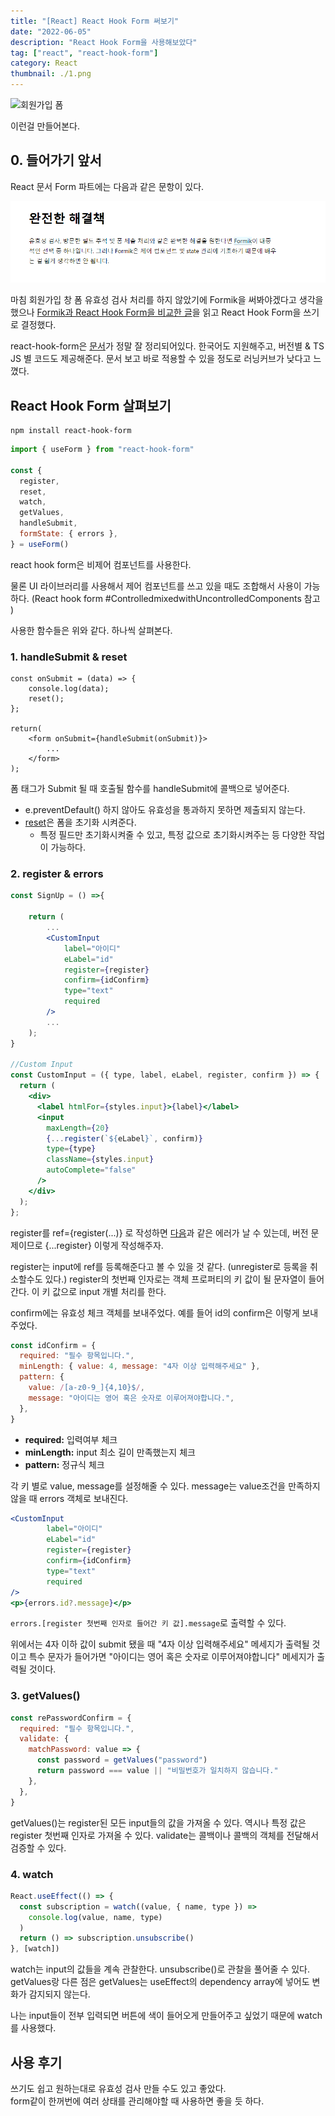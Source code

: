 ```yaml
---
title: "[React] React Hook Form 써보기"
date: "2022-06-05"
description: "React Hook Form을 사용해보았다"
tag: ["react", "react-hook-form"]
category: React
thumbnail: ./1.png
---
```


![회원가입 폼](./1.gif)

이런걸 만들어본다.

## 0. 들어가기 앞서

React 문서 Form 파트에는 다음과 같은 문항이 있다.

![리액트 문서 사진](./2.png)

마침 회원가입 창 폼 유효성 검사 처리를 하지 않았기에 Formik을 써봐야겠다고 생각을 했으나 [Formik과 React Hook Form을 비교한 글](https://nyeongnyeong.tistory.com/299)을 읽고 React Hook Form을 쓰기로 결정했다.

react-hook-form은 [문서](https://react-hook-form.com/kr/get-started)가 정말 잘 정리되어있다. 한국어도 지원해주고, 버전별 & TS JS 별 코드도 제공해준다. 문서 보고 바로 적용할 수 있을 정도로 러닝커브가 낮다고 느꼈다.

## React Hook Form 살펴보기

```
npm install react-hook-form
```

```jsx
import { useForm } from "react-hook-form"

const {
  register,
  reset,
  watch,
  getValues,
  handleSubmit,
  formState: { errors },
} = useForm()
```

react hook form은 비제어 컴포넌트를 사용한다.

물론 UI 라이브러리를 사용해서 제어 컴포넌트를 쓰고 있을 때도 조합해서 사용이 가능하다. (React hook form #ControlledmixedwithUncontrolledComponents 참고 )

사용한 함수들은 위와 같다. 하나씩 살펴본다.

### **1. handleSubmit & reset**

```
const onSubmit = (data) => {
    console.log(data);
    reset();
};

return(
    <form onSubmit={handleSubmit(onSubmit)}>
        ...
    </form>
);
```

폼 태그가 Submit 될 때 호출될 함수를 handleSubmit에 콜백으로 넣어준다.

- e.preventDefault() 하지 않아도 유효성을 통과하지 못하면 제출되지 않는다.
- [reset](https://react-hook-form.com/kr/api#reset)은 폼을 초기화 시켜준다.
  - 특정 필드만 초기화시켜줄 수 있고, 특정 값으로 초기화시켜주는 등 다양한 작업이 가능하다.

### 2. register & errors

```jsx
const SignUp = () =>{

    return (
        ...
        <CustomInput
            label="아이디"
            eLabel="id"
            register={register}
            confirm={idConfirm}
            type="text"
            required
        />
        ...
    );
}

//Custom Input
const CustomInput = ({ type, label, eLabel, register, confirm }) => {
  return (
    <div>
      <label htmlFor={styles.input}>{label}</label>
      <input
        maxLength={20}
        {...register(`${eLabel}`, confirm)}
        type={type}
        className={styles.input}
        autoComplete="false"
      />
    </div>
  );
};
```

register를 ref={register(...)} 로 작성하면 [다음](https://stackoverflow.com/questions/66927051/getting-uncaught-typeerror-path-split-is-not-a-function-in-react)과 같은 에러가 날 수 있는데, 버전 문제이므로 {...register} 이렇게 작성해주자.

register는 input에 ref를 등록해준다고 볼 수 있을 것 같다. (unregister로 등록을 취소할수도 있다.)
register의 첫번째 인자로는 객체 프로퍼티의 키 값이 될 문자열이 들어간다. 이 키 값으로 input 개별 처리를 한다.

confirm에는 유효성 체크 객체를 보내주었다. 예를 들어 id의 confirm은 이렇게 보내주었다.

```jsx
const idConfirm = {
  required: "필수 항목입니다.",
  minLength: { value: 4, message: "4자 이상 입력해주세요" },
  pattern: {
    value: /[a-z0-9_]{4,10}$/,
    message: "아이디는 영어 혹은 숫자로 이루어져야합니다.",
  },
}
```

- **required:** 입력여부 체크
- **minLength:** input 최소 길이 만족했는지 체크
- **pattern:** 정규식 체크

각 키 별로 value, message를 설정해줄 수 있다. message는 value조건을 만족하지 않을 때 errors 객체로 보내진다.

```jsx
<CustomInput
        label="아이디"
        eLabel="id"
        register={register}
        confirm={idConfirm}
        type="text"
        required
/>
<p>{errors.id?.message}</p>
```

`errors.[register 첫번째 인자로 들어간 키 값].message`로 출력할 수 있다.

위에서는 4자 이하 값이 submit 됐을 때 "4자 이상 입력해주세요" 메세지가 출력될 것이고 특수 문자가 들어가면 "아이디는 영어 혹은 숫자로 이루어져야합니다" 메세지가 출력될 것이다.

### 3. getValues()

```jsx
const rePasswordConfirm = {
  required: "필수 항목입니다.",
  validate: {
    matchPassword: value => {
      const password = getValues("password")
      return password === value || "비밀번호가 일치하지 않습니다."
    },
  },
}
```

getValues()는 register된 모든 input들의 값을 가져올 수 있다.
역시나 특정 값은 register 첫번째 인자로 가져올 수 있다.
validate는 콜백이나 콜백의 객체를 전달해서 검증할 수 있다.

### **4. watch**

```jsx
React.useEffect(() => {
  const subscription = watch((value, { name, type }) =>
    console.log(value, name, type)
  )
  return () => subscription.unsubscribe()
}, [watch])
```

watch는 input의 값들을 계속 관찰한다. unsubscribe()로 관찰을 풀어줄 수 있다.  
getValues랑 다른 점은 getValues는 useEffect의 dependency array에 넣어도 변화가 감지되지 않는다.

나는 input들이 전부 입력되면 버튼에 색이 들어오게 만들어주고 싶었기 때문에 watch를 사용했다.

## 사용 후기

쓰기도 쉽고 원하는대로 유효성 검사 만들 수도 있고 좋았다.  
form같이 한꺼번에 여러 상태를 관리해야할 때 사용하면 좋을 듯 하다.
